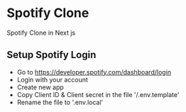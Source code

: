 # Spotify Clone

Spotify Clone in Next js

## Setup Spotify Login

- Go to https://developer.spotify.com/dashboard/login
- Login with your account
- Create new app
- Copy Client ID & Client secret in the file '/.env.template'
- Rename the file to '.env.local'
